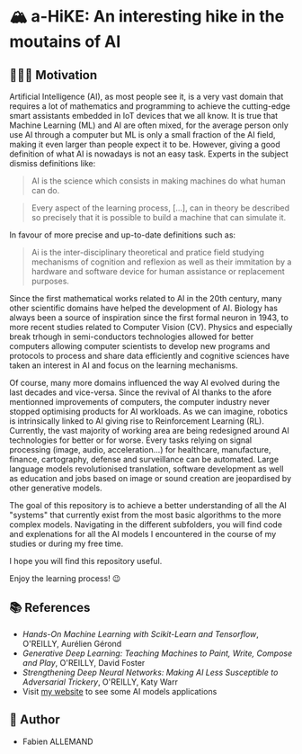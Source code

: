 # 🏔️ a-HiKE: An interesting hike in the moutains of AI

## 🧗🏻‍♂️ Motivation
Artificial Intelligence (AI), as most people see it, is a very vast domain that requires a lot of mathematics and programming to achieve the cutting-edge smart assistants embedded in IoT devices that we all know. It is true that Machine Learning (ML) and AI are often mixed, for the average person only use AI through a computer but ML is only a small fraction of the AI field, making it even larger than people expect it to be. However, giving a good definition of what AI is nowadays is not an easy task. Experts in the subject dismiss definitions like:
> AI is the science which consists in making machines do what human can do.

> Every aspect of the learning process, [...], can in theory be described so precisely that it is possible to build a machine that can simulate it.

In favour of more precise and up-to-date definitions such as:

> Ai is the inter-disciplinary theoretical and pratice field studying mechanisms of cognition and reflexion as well as their immitation by a hardware and software device for human assistance or replacement purposes.

Since the first mathematical works related to AI in the 20th century, many other scientific domains have helped the development of AI. Biology has always been a source of inspiration since the first formal neuron in 1943, to more recent studies related to Computer Vision (CV). Physics and especially break trhough in semi-conductors technologies allowed for better computers allowing computer scientists to develop new programs and protocols to process and share data efficiently and cognitive sciences have taken an interest in AI and focus on the learning mechanisms.

Of course, many more domains influenced the way AI evolved during the last decades and vice-versa. Since the revival of AI thanks to the afore mentionned improvements of computers, the computer industry never stopped optimising products for AI workloads. As we can imagine, robotics is intrinsically linked to AI giving rise to Reinforcement Learning (RL). Currently, the vast majority of working area are being redesigned around AI technologies for better or for worse. Every tasks relying on signal processing (image, audio, acceleration...) for healthcare, manufacture, finance, cartography, defense and surveillance can be automated. Large language models revolutionised translation, software development as well as education and jobs based on image or sound creation are jeopardised by other generative models.

The goal of this repository is to achieve a better understanding of all the AI "systems" that currently exist from the most basic algorithms to the more complex models. Navigating in the different subfolders, you will find code and explenations for all the AI models I encountered in the course of my studies or during my free time.

I hope you will find this repository useful.

Enjoy the learning process! 😉

## 📚 References
- *Hands-On Machine Learning with Scikit-Learn and Tensorflow*, O'REILLY, Aurélien Gérond
- *Generative Deep Learning: Teaching Machines to Paint, Write, Compose and Play*, O'REILLY, David Foster
- *Strengthening Deep Neural Networks: Making AI Less Susceptible to Adversarial Trickery*, O'REILLY, Katy Warr
- Visit [my website](https://faballemand.github.io/html/projects.html) to see some AI models applications

## 👤 Author
- Fabien ALLEMAND